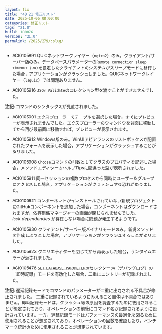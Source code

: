 ```yaml
---
layout: fix
title: "4D 21 修正リスト"
date: 2025-10-06 08:00:00
categories: 修正リスト
tags: "21.0"
build: 100076
version: "21.0"
permalink: /2025/279/:slug/
---
```


* ACI0105891 QUICネットワークレイヤー（`ngtcp2`）のみ。クライアント/サーバー版のみ。データベースパラメーターの`Remote connection sleep timeout (98)`を設定したクライアントのシステムがスリープモードに移行した場合，アプリケーションがクラッシュしました。QUICネットワークレイヤー（`lsquic`）では問題ありません。

* ACI0105916 `JSON Validate`のコレクション型を渡すことができませんでした。

**注記**: コマンドのシンタックスが見直されました。

* ACI0105901 エクスプローラーでテーブルを選択した場合，すぐにプレビューが表示されませんでした。エクスプローラーのウィンドウを背面に移動してから再び最前面に移動すれば，プレビューが表示されます。

* ACI0105912 Windows版のみ。WinUIアピアランスのリストボックスが配置されたフォームを表示した場合，アプリケーションがクラッシュすることがありました。

* ACI0105908 `Choose`コマンドの引数としてクラスのプロパティを記述した場合，メソッドエディターのヘルプTipsに間違った型が表示されました。

* ACI0105911 同一セッションの複数プロセスから同時にユーザー＆グループにアクセスした場合，アプリケーションがクラッシュする恐れがありました。

* ACI0105921 コンポーネントがインストールされていない新規プロジェクトにGitHubコンポーネントを追加した場合，コンポーネントはダウンロードされますが，依存関係マネージャーの画面が閉じられませんでした。*lock.dependencies* が存在しない場合に問題が発生するようです。 

* ACI0105930 クライアント/サーバー版バイナリモードのみ。新規メソッドを作成しようとした場合，アプリケーションがクラッシュすることがありました。

* ACI0105923 クエリエディターを閉じてから再表示した場合，ランタイムエラーが返されました。

* ACI0105478 [`SET DATABASE PARAMETER`](https://developer.4d.com/docs/ja/commands/set-database-parameter)のセレクター`34`（デバッグログ）の「即時記録」モードを有効化した場合，二重にエントリーが記録されました。

**注記**: 遅延記録モードでコマンドのパラメーターが二重に出力される不具合が修正されました。
二重に記録されているようにみえること自体は不具合ではありません。即時記録モードは，クラッシュ等の原因を調査するために使用されることが想定されており，オペレーションの前後にコマンド名が記録されるように設計されています。一方，遅延記録モードはパフォーマンスの最適化を図るために使用されることが想定されており，オペレーションの回数を確認したり，ベンチマーク統計のために使用されることが想定されています。